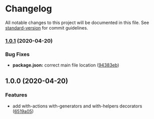 # Changelog

All notable changes to this project will be documented in this file. See [standard-version](https://github.com/conventional-changelog/standard-version) for commit guidelines.

### [1.0.1](https://github.com/Darmikon/plop-decorators/compare/v1.0.0...v1.0.1) (2020-04-20)


### Bug Fixes

* **package.json:** correct main file location ([94383eb](https://github.com/Darmikon/plop-decorators/commit/94383ebe5a918959c838ae98eb4db19a5aac468e))

## 1.0.0 (2020-04-20)


### Features

* add with-actions with-generators and with-helpers decorators ([6519a05](https://github.com/Darmikon/plop-decorators/commit/6519a05a95377dfab0722f9cbc33a10a114a62ed))
